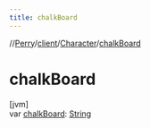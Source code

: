 ```yaml
---
title: chalkBoard
---
```

//[Perry](../../../index.html)/[client](../index.html)/[Character](index.html)/[chalkBoard](chalk-board.html)



# chalkBoard



[jvm]\
var [chalkBoard](chalk-board.html): [String](https://kotlinlang.org/api/latest/jvm/stdlib/kotlin/-string/index.html)




